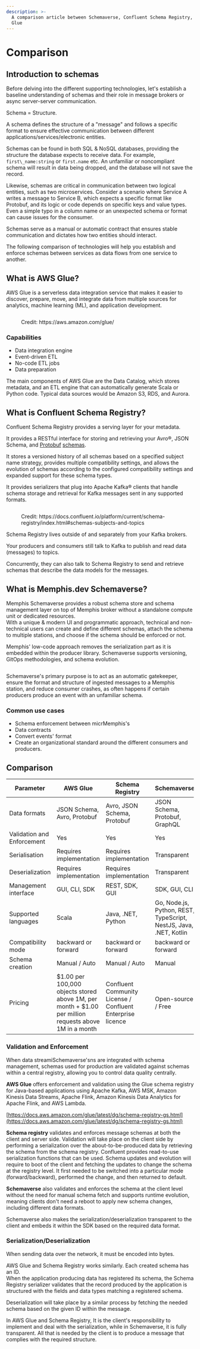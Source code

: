 ```yaml
---
description: >-
  A comparison article between Schemaverse, Confluent Schema Registry, and AWS
  Glue
---
```


# Comparison

## Introduction to schemas

Before delving into the different supporting technologies, let's establish a baseline understanding of schemas and their role in message brokers or async server-server communication.

Schema = Structure.

A schema defines the structure of a "message" and follows a specific format to ensure effective communication between different applications/services/electronic entities.

Schemas can be found in both SQL & NoSQL databases, providing the structure the database expects to receive data. For example, `first\_name:string` or `first.name` etc. An unfamiliar or noncompliant schema will result in data being dropped, and the database will not save the record.

Likewise, schemas are critical in communication between two logical entities, such as two microservices. Consider a scenario where Service A writes a message to Service B, which expects a specific format like Protobuf, and its logic or code depends on specific keys and value types. Even a simple typo in a column name or an unexpected schema or format can cause issues for the consumer.

Schemas serve as a manual or automatic contract that ensures stable communication and dictates how two entities should interact.

The following comparison of technologies will help you establish and enforce schemas between services as data flows from one service to another.

## What is AWS Glue?

AWS Glue is a serverless data integration service that makes it easier to discover, prepare, move, and integrate data from multiple sources for analytics, machine learning (ML), and application development.

<figure><img src="https://lh5.googleusercontent.com/SWdNvxRqsE7DnjS5nUtkXphyZKP16lHNlmoHJKrhJnHKbk4LkTyxUNM-ENKtO-AqKvPxfXaI9hjwvqUZ83n6fm1NOE8EjxHqVMxOseUSuIc_T75FdHdM_NwPFOBcUZ1rKF5-ofno9MO8XRBgLNoldFU" alt=""><figcaption><p>Credit: https://aws.amazon.com/glue/</p></figcaption></figure>

### Capabilities

* Data integration engine
* Event-driven ETL
* No-code ETL jobs
* Data preparation

The main components of AWS Glue are the Data Catalog, which stores metadata, and an ETL engine that can automatically generate Scala or Python code. Typical data sources would be Amazon S3, RDS, and Aurora.

## What is Confluent Schema Registry?

Confluent Schema Registry provides a serving layer for your metadata.

It provides a RESTful interface for storing and retrieving your Avro®, JSON Schema, and [Protobuf](https://developers.google.com/protocol-buffers/) [schemas](https://docs.confluent.io/platform/current/schema-registry/schema\_registry\_onprem\_tutorial.html#schema-registry-tutorial-definition).

It stores a versioned history of all schemas based on a specified subject name strategy, provides multiple compatibility settings, and allows the evolution of schemas according to the configured compatibility settings and expanded support for these schema types.

It provides serializers that plug into Apache Kafka® clients that handle schema storage and retrieval for Kafka messages sent in any supported formats.

<figure><img src="https://lh4.googleusercontent.com/TsEE5GMwkbMLRKzv51BG6KoL9GY_Eh_ZceRacC5XOgMP_pgQY6GNKIil4-G1tXECXW8SYzlsqjQwU6i1Q6aeZygDmgCNzeeN1YlmjjiuXggpBIsdOX57XrMLedg3xsZYL8ARI9ftTaf3Mr7BkB5UplE" alt=""><figcaption><p>Credit: https://docs.confluent.io/platform/current/schema-registry/index.html#schemas-subjects-and-topics</p></figcaption></figure>

Schema Registry lives outside of and separately from your Kafka brokers.

Your producers and consumers still talk to Kafka to publish and read data (messages) to topics.

Concurrently, they can also talk to Schema Registry to send and retrieve schemas that describe the data models for the messages.

## What is Memphis.dev Schemaverse?

Memphis Schemaverse provides a robust schema store and schema management layer on top of Memphis broker without a standalone compute unit or dedicated resources.\
With a unique & modern UI and programmatic approach, technical and non-technical users can create and define different schemas, attach the schema to multiple stations, and choose if the schema should be enforced or not.

Memphis' low-code approach removes the serialization part as it is embedded within the producer library. Schemaverse supports versioning, GitOps methodologies, and schema evolution.

<figure><img src="https://lh5.googleusercontent.com/rcGgBPpPQld01KV2dtELxVL-w5gbDr5RaSM7Ax9HybS1x6UvsD8YQBLYlbiB1SoC5Mw5ANe8BKB7eK2OF1p4j6DNVMvz_TEtawqjJDPrSJPx1rclgt7I1Z7s2SPxzL4B4nFCXLhPTXApSmu4F81xOtk" alt=""><figcaption></figcaption></figure>

Schemaverse's primary purpose is to act as an automatic gatekeeper, ensure the format and structure of ingested messages to a Memphis station, and reduce consumer crashes, as often happens if certain producers produce an event with an unfamiliar schema.

### Common use cases

* Schema enforcement between micrMemphis's
* Data contracts
* Convert events' format
* Create an organizational standard around the different consumers and producers.

## Comparison

| Parameter                  | AWS Glue                                                                                              | Schema Registry                                            | Schemaverse                                                       |
| -------------------------- | ----------------------------------------------------------------------------------------------------- | ---------------------------------------------------------- | ----------------------------------------------------------------- |
| Data formats               | JSON Schema, Avro, Protobuf                                                                           | Avro, JSON Schema, Protobuf                                | JSON Schema, Protobuf, GraphQL                                    |
| Validation and Enforcement | Yes                                                                                                   | Yes                                                        | Yes                                                               |
| Serialisation              | Requires implementation                                                                               | Requires implementation                                    | Transparent                                                       |
| Deserialization            | Requires implementation                                                                               | Requires implementation                                    | Transparent                                                       |
| Management interface       | GUI, CLI, SDK                                                                                         | REST, SDK, GUI                                             | SDK, GUI, CLI                                                     |
| Supported languages        | Scala                                                                                                 | Java, .NET, Python                                         | Go, Node.js, Python, REST, TypeScript, NestJS, Java, .NET, Kotlin |
| Compatibility mode         | backward or forward                                                                                   | backward or forward                                        | backward or forward                                               |
| Schema creation            | Manual / Auto                                                                                         | Manual / Auto                                              | Manual                                                            |
| Pricing                    | $1.00 per 100,000 objects stored above 1M, per month + $1.00 per million requests above 1M in a month | Confluent Community License / Confluent Enterprise licence | Open-source / Free                                                |

### Validation and Enforcement

When data streamiSchemaverse'sns are integrated with schema management, schemas used for production are validated against schemas within a central registry, allowing you to control data quality centrally.

**AWS Glue** offers enforcement and validation using the Glue schema registry for Java-based applications using Apache Kafka, AWS MSK, Amazon Kinesis Data Streams, Apache Flink, Amazon Kinesis Data Analytics for Apache Flink, and AWS Lambda.

[https://docs.aws.amazon.com/glue/latest/dg/schema-registry-gs.html](https://docs.aws.amazon.com/glue/latest/dg/schema-registry-gs.html)

**Schema registry** validates and enforces message schemas at both the client and server side. Validation will take place on the client side by performing a serialization over the about-to-be-produced data by retrieving the schema from the schema registry. Confluent provides read-to-use serialization functions that can be used. Schema updates and evolution will require to boot of the client and fetching the updates to change the schema at the registry level. It first needed to be switched into a particular mode (forward/backward), performed the change, and then returned to default.

**Schemaverse** also validates and enforces the schema at the client level without the need for manual schema fetch and supports runtime evolution, meaning clients don't need a reboot to apply new schema changes, including different data formats.

Schemaverse also makes the serialization/deserialization transparent to the client and embeds it within the SDK based on the required data format.

### Serialization/Deserialization

When sending data over the network, it must be encoded into bytes.

AWS Glue and Schema Registry works similarly. Each created schema has an ID.\
When the application producing data has registered its schema, the Schema Registry serializer validates that the record produced by the application is structured with the fields and data types matching a registered schema.

Deserialization will take place by a similar process by fetching the needed schema based on the given ID within the message.

In AWS Glue and Schema Registry, It is the client's responsibility to implement and deal with the serialization, while in Schemaverse, it is fully transparent. All that is needed by the client is to produce a message that complies with the required structure.

